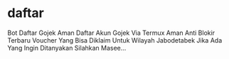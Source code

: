 # daftar
Bot Daftar Gojek Aman
Daftar Akun Gojek Via Termux Aman Anti Blokir Terbaru
Voucher Yang Bisa Diklaim Untuk Wilayah Jabodetabek
Jika Ada Yang Ingin Ditanyakan Silahkan Masee...
